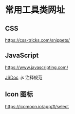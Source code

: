 # 常用工具类网址

## CSS

<https://css-tricks.com/snippets/>

## JavaScript

<https://www.javascripting.com/>

[JSDoc](https://jsdoc.app/tags-param.html) :js 注释规范

## Icon 图标

<https://icomoon.io/app/#/select>
